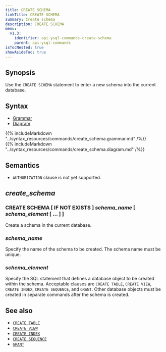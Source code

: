 ```yaml
---
title: CREATE SCHEMA
linkTitle: CREATE SCHEMA
summary: Create schema
description: CREATE SCHEMA
menu:
  v1.3:
    identifier: api-ysql-commands-create-schema
    parent: api-ysql-commands
isTocNested: true
showAsideToc: true
---
```


## Synopsis

Use the `CREATE SCHEMA` statement to enter a new schema into the current database. 

## Syntax

<ul class="nav nav-tabs nav-tabs-yb">
  <li >
    <a href="#grammar" class="nav-link active" id="grammar-tab" data-toggle="tab" role="tab" aria-controls="grammar" aria-selected="true">
      <i class="fas fa-file-alt" aria-hidden="true"></i>
      Grammar
    </a>
  </li>
  <li>
    <a href="#diagram" class="nav-link" id="diagram-tab" data-toggle="tab" role="tab" aria-controls="diagram" aria-selected="false">
      <i class="fas fa-project-diagram" aria-hidden="true"></i>
      Diagram
    </a>
  </li>
</ul>

<div class="tab-content">
  <div id="grammar" class="tab-pane fade show active" role="tabpanel" aria-labelledby="grammar-tab">
    {{% includeMarkdown "../syntax_resources/commands/create_schema.grammar.md" /%}}
  </div>
  <div id="diagram" class="tab-pane fade" role="tabpanel" aria-labelledby="diagram-tab">
    {{% includeMarkdown "../syntax_resources/commands/create_schema.diagram.md" /%}}
  </div>
</div>

## Semantics

- `AUTHORIZATION` clause is not yet supported.

## *create_schema*

### CREATE SCHEMA [ IF NOT EXISTS ] *schema_name* [ *schema_element* [ ... ] ]

Create a schema in the current database.

### *schema_name*

Specify the name of the schema to be created. The schema name must be unique.

### *schema_element*

Specify the SQL statement that defines a database object to be created within the schema.
Acceptable clauses are `CREATE TABLE`, `CREATE VIEW`, `CREATE INDEX`, `CREATE SEQUENCE`, and `GRANT`. Other database objects must be created in separate commands after the schema is created.

## See also

- [`CREATE TABLE`](../ddl_create_table)
- [`CREATE VIEW`](../ddl_create_view)
- [`CREATE INDEX`](../ddl_create_index)
- [`CREATE SEQUENCE`](../ddl_create_seq)
- [`GRANT`](../dcl_grant)
